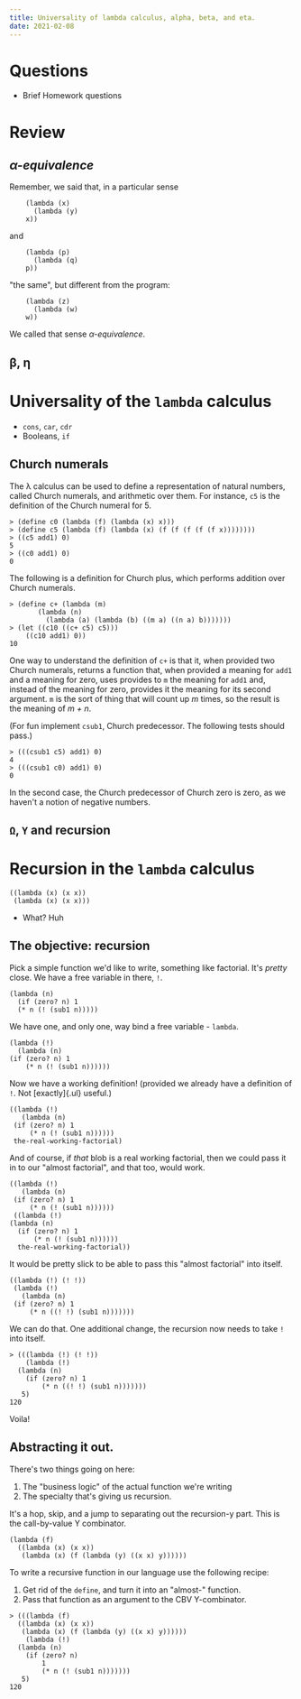 ```yaml
---
title: Universality of lambda calculus, alpha, beta, and eta.
date: 2021-02-08
---
```


# Questions 
  + Brief Homework questions 

# Review 

## *α-equivalence*

Remember, we said that, in a particular sense

```racket
    (lambda (x)
      (lambda (y)
	x))
```

  and 

```racket
    (lambda (p)
      (lambda (q)
	p))
```
  
  "the same", but different from the program:
  
```racket
    (lambda (z)
      (lambda (w)
	w))
```
  
  We called that sense *α-equivalence*.

## β, η

# Universality of the `lambda` calculus

-   `cons`, `car`, `cdr`
-   Booleans, `if`

## Church numerals

The λ calculus can be used to define a representation of natural
numbers, called Church numerals, and arithmetic over them. For instance,
`c5` is the definition of the Church numeral for 5.

```racket
> (define c0 (lambda (f) (lambda (x) x)))
> (define c5 (lambda (f) (lambda (x) (f (f (f (f (f x))))))))
> ((c5 add1) 0)
5
> ((c0 add1) 0)
0
```

The following is a definition for Church plus, which performs addition
over Church numerals.

```racket
> (define c+ (lambda (m) 
       (lambda (n) 
         (lambda (a) (lambda (b) ((m a) ((n a) b)))))))
> (let ((c10 ((c+ c5) c5)))
    ((c10 add1) 0))
10
```

One way to understand the definition of `c+` is that it, when provided
two Church numerals, returns a function that, when provided a meaning
for `add1` and a meaning for zero, uses provides to `m` the meaning for
`add1` and, instead of the meaning for zero, provides it the meaning for
its second argument. `m` is the sort of thing that will count up *m*
times, so the result is the meaning of *m* *+* *n*.

(For fun implement `csub1`, Church predecessor. The following tests
should pass.)

```racket
> (((csub1 c5) add1) 0)
4
> (((csub1 c0) add1) 0)
0
```

In the second case, the Church predecessor of Church zero is zero, as we
haven\'t a notion of negative numbers.

## `Ω`, `Y` and recursion


# Recursion in the `lambda` calculus

```racket
((lambda (x) (x x))
 (lambda (x) (x x)))
```

-   What? Huh

## The objective: recursion

Pick a simple function we\'d like to write, something like factorial.
It\'s *pretty* close. We have a free variable in there, `!`.

```racket
(lambda (n)
  (if (zero? n) 1
  (* n (! (sub1 n)))))
```

We have one, and only one, way bind a free variable - `lambda`.

```racket
(lambda (!)
  (lambda (n)
(if (zero? n) 1
    (* n (! (sub1 n))))))
```

Now we have a working definition! (provided we already have a definition
of `!`. Not [exactly]{.ul} useful.)

```racket
((lambda (!)
   (lambda (n)
 (if (zero? n) 1
     (* n (! (sub1 n))))))
 the-real-working-factorial)
```

And of course, if *that* blob is a real working factorial, then we could
pass it in to our \"almost factorial\", and that too, would work.

```racket
((lambda (!)
   (lambda (n)
 (if (zero? n) 1
     (* n (! (sub1 n))))))
 ((lambda (!)
(lambda (n)
  (if (zero? n) 1
      (* n (! (sub1 n))))))
  the-real-working-factorial))
```

It would be pretty slick to be able to pass this \"almost factorial\"
into itself.

```racket
((lambda (!) (! !))
 (lambda (!)
   (lambda (n)
 (if (zero? n) 1
     (* n ((! !) (sub1 n)))))))
```

We can do that. One additional change, the recursion now needs to take
`!` into itself.

``` {.example}
> (((lambda (!) (! !))
    (lambda (!)
  (lambda (n)
    (if (zero? n) 1
        (* n ((! !) (sub1 n)))))))
   5)
120
```

Voila!

## Abstracting it out.

There\'s two things going on here:

1.  The \"business logic\" of the actual function we\'re writing
2.  The specialty that\'s giving us recursion.

It\'s a hop, skip, and a jump to separating out the recursion-y part.
This is the call-by-value Y combinator.

```racket
(lambda (f)
  ((lambda (x) (x x))
   (lambda (x) (f (lambda (y) ((x x) y))))))
```

To write a recursive function in our language use the following recipe:

1.  Get rid of the `define`, and turn it into an \"almost-\" function.
2.  Pass that function as an argument to the CBV Y-combinator.

```
> (((lambda (f)
  ((lambda (x) (x x))
   (lambda (x) (f (lambda (y) ((x x) y))))))
    (lambda (!)
  (lambda (n)
    (if (zero? n)
        1
        (* n (! (sub1 n)))))))
   5)
120
```
